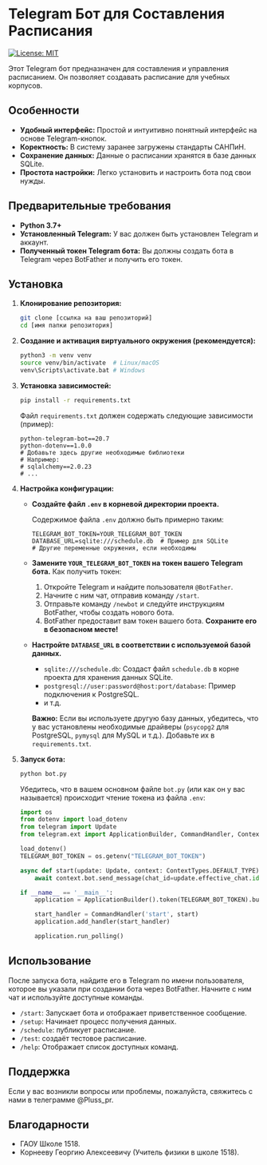 # Telegram Бот для Составления Расписания

[![License: MIT](https://img.shields.io/badge/License-MIT-yellow.svg)](https://opensource.org/licenses/MIT)

Этот Telegram бот предназначен для составления и управления расписанием. Он позволяет создавать расписание для учебных корпусов.

## Особенности

*   **Удобный интерфейс:** Простой и интуитивно понятный интерфейс на основе Telegram-кнопок.
*   **Коректность:** В систему заранее загружены стандарты САНПиН.
*   **Сохранение данных:** Данные о расписании хранятся в  базе данных SQLite.
*   **Простота настройки:** Легко установить и настроить бота под свои нужды.

## Предварительные требования

*   **Python 3.7+**
*   **Установленный Telegram:** У вас должен быть установлен Telegram и аккаунт.
*   **Полученный токен Telegram бота:**  Вы должны создать бота в Telegram через BotFather и получить его токен.

## Установка

1.  **Клонирование репозитория:**

    ```bash
    git clone [ссылка на ваш репозиторий]
    cd [имя папки репозитория]
    ```

2.  **Создание и активация виртуального окружения (рекомендуется):**

    ```bash
    python3 -m venv venv
    source venv/bin/activate  # Linux/macOS
    venv\Scripts\activate.bat # Windows
    ```

3.  **Установка зависимостей:**

    ```bash
    pip install -r requirements.txt
    ```

    Файл `requirements.txt` должен содержать следующие зависимости (пример):

    ```
    python-telegram-bot==20.7
    python-dotenv==1.0.0
    # Добавьте здесь другие необходимые библиотеки
    # Например:
    # sqlalchemy==2.0.23
    # ...
    ```

4.  **Настройка конфигурации:**

    *   **Создайте файл `.env` в корневой директории проекта.**

        Содержимое файла `.env` должно быть примерно таким:

        ```
        TELEGRAM_BOT_TOKEN=YOUR_TELEGRAM_BOT_TOKEN
        DATABASE_URL=sqlite:///schedule.db  # Пример для SQLite
        # Другие переменные окружения, если необходимы
        ```

    *   **Замените `YOUR_TELEGRAM_BOT_TOKEN` на токен вашего Telegram бота.**  Как получить токен:

        1.  Откройте Telegram и найдите пользователя `@BotFather`.
        2.  Начните с ним чат, отправив команду `/start`.
        3.  Отправьте команду `/newbot` и следуйте инструкциям BotFather, чтобы создать нового бота.
        4.  BotFather предоставит вам токен вашего бота.  **Сохраните его в безопасном месте!**

    *   **Настройте `DATABASE_URL` в соответствии с используемой базой данных.** 

        *   `sqlite:///schedule.db`:  Создаст файл `schedule.db` в корне проекта для хранения данных SQLite.
        *   `postgresql://user:password@host:port/database`: Пример подключения к PostgreSQL.
        *   и т.д.

        **Важно:** Если вы используете другую базу данных, убедитесь, что у вас установлены необходимые драйверы (`psycopg2` для PostgreSQL, `pymysql` для MySQL и т.д.).  Добавьте их в `requirements.txt`.

5.  **Запуск бота:**

    ```bash
    python bot.py  
    ```

    Убедитесь, что в вашем основном файле `bot.py` (или как он у вас называется) происходит чтение токена из файла `.env`:

    ```python
    import os
    from dotenv import load_dotenv
    from telegram import Update
    from telegram.ext import ApplicationBuilder, CommandHandler, ContextTypes

    load_dotenv()
    TELEGRAM_BOT_TOKEN = os.getenv("TELEGRAM_BOT_TOKEN")

    async def start(update: Update, context: ContextTypes.DEFAULT_TYPE):
        await context.bot.send_message(chat_id=update.effective_chat.id, text="Привет! Я бот для расписания.")

    if __name__ == '__main__':
        application = ApplicationBuilder().token(TELEGRAM_BOT_TOKEN).build()

        start_handler = CommandHandler('start', start)
        application.add_handler(start_handler)

        application.run_polling()
    ```

## Использование

После запуска бота, найдите его в Telegram по имени пользователя, которое вы указали при создании бота через BotFather.  Начните с ним чат и используйте доступные команды.

*   `/start`:  Запускает бота и отображает приветственное сообщение.
*   `/setup`:  Начинает процесс получения данных.
*   `/schedule`: публикует расписание.
*   `/test`: создаёт тестовое расписание.
*   `/help`:  Отображает список доступных команд. 


## Поддержка

Если у вас возникли вопросы или проблемы, пожалуйста, свяжитесь с нами в телеграмме @Pluss_pr.

## Благодарности

*   ГАОУ Школе 1518.
*   Корнееву Георгию Алексеевичу (Учитель физики в школе 1518).

